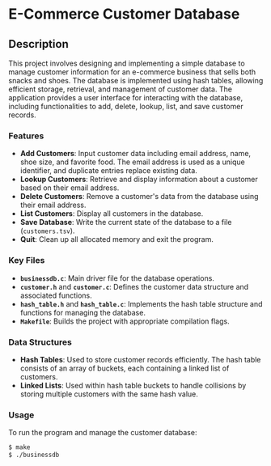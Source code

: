 # E-Commerce Customer Database

## Description

This project involves designing and implementing a simple database to manage customer information for an e-commerce business that sells both snacks and shoes. The database is implemented using hash tables, allowing efficient storage, retrieval, and management of customer data. The application provides a user interface for interacting with the database, including functionalities to add, delete, lookup, list, and save customer records.

### Features

- **Add Customers**: Input customer data including email address, name, shoe size, and favorite food. The email address is used as a unique identifier, and duplicate entries replace existing data.
- **Lookup Customers**: Retrieve and display information about a customer based on their email address.
- **Delete Customers**: Remove a customer's data from the database using their email address.
- **List Customers**: Display all customers in the database.
- **Save Database**: Write the current state of the database to a file (`customers.tsv`).
- **Quit**: Clean up all allocated memory and exit the program.

### Key Files

- **`businessdb.c`**: Main driver file for the database operations.
- **`customer.h`** and **`customer.c`**: Defines the customer data structure and associated functions.
- **`hash_table.h`** and **`hash_table.c`**: Implements the hash table structure and functions for managing the database.
- **`Makefile`**: Builds the project with appropriate compilation flags.

### Data Structures

- **Hash Tables**: Used to store customer records efficiently. The hash table consists of an array of buckets, each containing a linked list of customers.
- **Linked Lists**: Used within hash table buckets to handle collisions by storing multiple customers with the same hash value.

### Usage

To run the program and manage the customer database:

```bash
$ make
$ ./businessdb